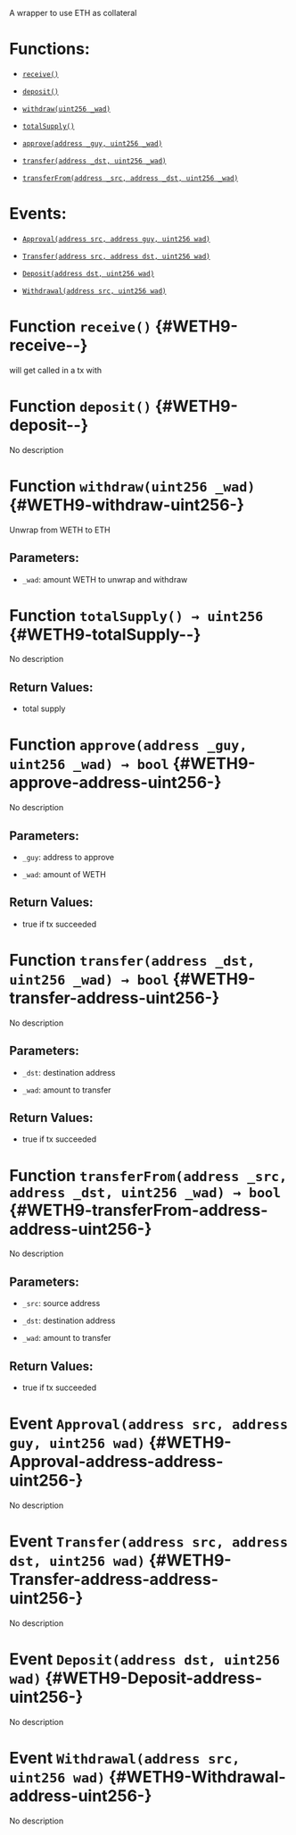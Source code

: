 A wrapper to use ETH as collateral

# Functions:

- [`receive()`](#WETH9-receive--)

- [`deposit()`](#WETH9-deposit--)

- [`withdraw(uint256 _wad)`](#WETH9-withdraw-uint256-)

- [`totalSupply()`](#WETH9-totalSupply--)

- [`approve(address _guy, uint256 _wad)`](#WETH9-approve-address-uint256-)

- [`transfer(address _dst, uint256 _wad)`](#WETH9-transfer-address-uint256-)

- [`transferFrom(address _src, address _dst, uint256 _wad)`](#WETH9-transferFrom-address-address-uint256-)

# Events:

- [`Approval(address src, address guy, uint256 wad)`](#WETH9-Approval-address-address-uint256-)

- [`Transfer(address src, address dst, uint256 wad)`](#WETH9-Transfer-address-address-uint256-)

- [`Deposit(address dst, uint256 wad)`](#WETH9-Deposit-address-uint256-)

- [`Withdrawal(address src, uint256 wad)`](#WETH9-Withdrawal-address-uint256-)

# Function `receive()` {#WETH9-receive--}

will get called in a tx with

# Function `deposit()` {#WETH9-deposit--}

No description

# Function `withdraw(uint256 _wad)` {#WETH9-withdraw-uint256-}

Unwrap from WETH to ETH

## Parameters:

- `_wad`: amount WETH to unwrap and withdraw

# Function `totalSupply() → uint256` {#WETH9-totalSupply--}

No description

## Return Values:

- total supply

# Function `approve(address _guy, uint256 _wad) → bool` {#WETH9-approve-address-uint256-}

No description

## Parameters:

- `_guy`: address to approve

- `_wad`: amount of WETH

## Return Values:

- true if tx succeeded

# Function `transfer(address _dst, uint256 _wad) → bool` {#WETH9-transfer-address-uint256-}

No description

## Parameters:

- `_dst`: destination address

- `_wad`: amount to transfer

## Return Values:

- true if tx succeeded

# Function `transferFrom(address _src, address _dst, uint256 _wad) → bool` {#WETH9-transferFrom-address-address-uint256-}

No description

## Parameters:

- `_src`: source address

- `_dst`: destination address

- `_wad`: amount to transfer

## Return Values:

- true if tx succeeded

# Event `Approval(address src, address guy, uint256 wad)` {#WETH9-Approval-address-address-uint256-}

No description

# Event `Transfer(address src, address dst, uint256 wad)` {#WETH9-Transfer-address-address-uint256-}

No description

# Event `Deposit(address dst, uint256 wad)` {#WETH9-Deposit-address-uint256-}

No description

# Event `Withdrawal(address src, uint256 wad)` {#WETH9-Withdrawal-address-uint256-}

No description
